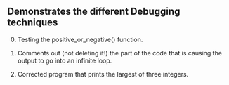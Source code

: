 ## Demonstrates the different Debugging techniques
0. Testing the positive_or_negative() function.

1. Comments out (not deleting it!) the part of the code that is causing the output to go into an infinite loop.

2. Corrected program that prints the largest of three integers.
